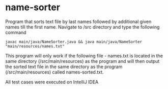 # name-sorter
Program that sorts text file by last names followed by additional given names till the first name. Navigate to /src directory and type the following command

```
javac main/java/NameSorter.java && java main/java/NameSorter "main/resources/names.txt"

```

This program will only work if the following file - names.txt is located in the same directory (/src/main/resources) as the program and will then output the sorted text file in the same directory as the program (/src/main/resources) called names-sorted.txt. 

All test cases were executed on IntelliJ IDEA
